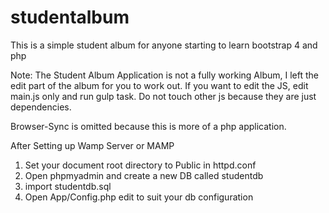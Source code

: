 # studentalbum
This is a simple student album for anyone starting to learn bootstrap 4 and php

Note:
The Student Album Application is not a fully working Album, I left the edit part of the album for you to work out. If you want to edit the JS, edit main.js only and run gulp task. Do not touch other js because they are just dependencies.

Browser-Sync is omitted because this is more of a php application.

After Setting up Wamp Server or MAMP

1. Set your document root directory to Public in httpd.conf
2. Open phpmyadmin and create a new DB called studentdb
3. import studentdb.sql
4. Open App/Config.php edit to suit your db configuration



